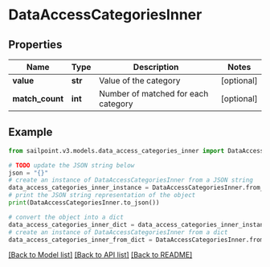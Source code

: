 # DataAccessCategoriesInner


## Properties

Name | Type | Description | Notes
------------ | ------------- | ------------- | -------------
**value** | **str** | Value of the category | [optional] 
**match_count** | **int** | Number of matched for each category | [optional] 

## Example

```python
from sailpoint.v3.models.data_access_categories_inner import DataAccessCategoriesInner

# TODO update the JSON string below
json = "{}"
# create an instance of DataAccessCategoriesInner from a JSON string
data_access_categories_inner_instance = DataAccessCategoriesInner.from_json(json)
# print the JSON string representation of the object
print(DataAccessCategoriesInner.to_json())

# convert the object into a dict
data_access_categories_inner_dict = data_access_categories_inner_instance.to_dict()
# create an instance of DataAccessCategoriesInner from a dict
data_access_categories_inner_from_dict = DataAccessCategoriesInner.from_dict(data_access_categories_inner_dict)
```
[[Back to Model list]](../README.md#documentation-for-models) [[Back to API list]](../README.md#documentation-for-api-endpoints) [[Back to README]](../README.md)


